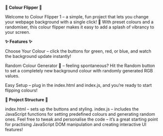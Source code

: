 **🎨 Colour Flipper 🎨**

Welcome to Colour Flipper 1 – a simple, fun project that lets you change your webpage background with a single click! 🌈 With preset colours and a randomiser, this colour flipper makes it easy to add a splash of vibrancy to your screen.

**✨ Features ✨**

Choose Your Colour – click the buttons for green, red, or blue, and watch the background update instantly!

Random Colour Generator 🎲 – feeling spontaneous? Hit the Random button to set a completely new background colour with randomly generated RGB values.

Easy Setup – plug in the index.html and index.js, and you’re ready to start flipping colours!

**📂 Project Structure 📂**

index.html – sets up the buttons and styling.
index.js – includes the JavaScript functions for setting predefined colours and generating random ones.
Feel free to tweak and personalise the code – it’s a great starting point for practising JavaScript DOM manipulation and creating interactive UI features!

